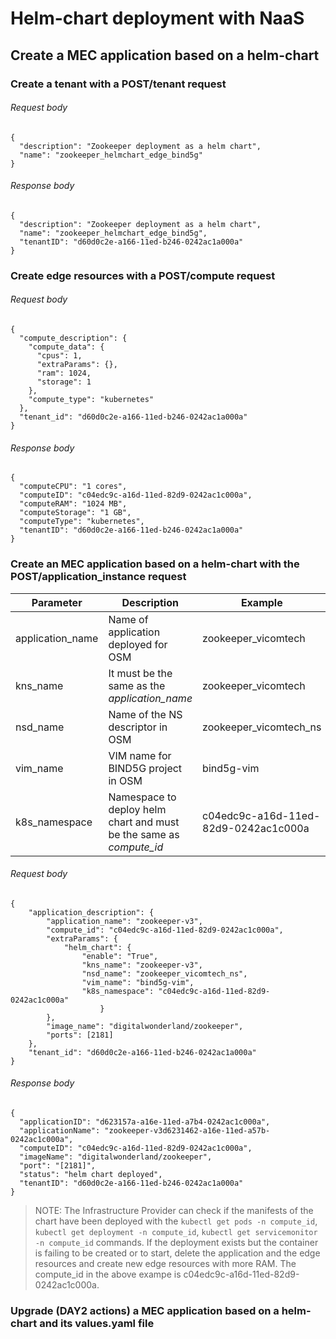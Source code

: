 # Helm-chart deployment with NaaS

## Create a MEC application based on a helm-chart

###  Create a tenant with a  POST/tenant request

###### Request body
```
{
  "description": "Zookeeper deployment as a helm chart",
  "name": "zookeeper_helmchart_edge_bind5g"
}
```

###### Response body

```
{
  "description": "Zookeeper deployment as a helm chart",
  "name": "zookeeper_helmchart_edge_bind5g",
  "tenantID": "d60d0c2e-a166-11ed-b246-0242ac1a000a"
}
```

### Create edge resources with a POST/compute request
###### Request body
```
{
  "compute_description": {
    "compute_data": {
      "cpus": 1,
      "extraParams": {},
      "ram": 1024,
      "storage": 1
    },
    "compute_type": "kubernetes"
  },
  "tenant_id": "d60d0c2e-a166-11ed-b246-0242ac1a000a"
}
```

###### Response body
```
{
  "computeCPU": "1 cores",
  "computeID": "c04edc9c-a16d-11ed-82d9-0242ac1c000a",
  "computeRAM": "1024 MB",
  "computeStorage": "1 GB",
  "computeType": "kubernetes",
  "tenantID": "d60d0c2e-a166-11ed-b246-0242ac1a000a"
}
```

### Create an MEC application based on a helm-chart with the POST/application_instance request

|Parameter | Description | Example|
|--------- |-------------|--------|
|application_name  | Name of application deployed for OSM | zookeeper_vicomtech|
|kns_name  | It must be the same as the *application_name* | zookeeper_vicomtech|
|nsd_name  | Name of the NS descriptor in OSM | zookeeper_vicomtech_ns|
|vim_name  |VIM name for BIND5G project in OSM | bind5g-vim |
|k8s_namespace  |Namespace to deploy helm chart and must be the same as *compute_id*| c04edc9c-a16d-11ed-82d9-0242ac1c000a |


###### Request body
```
{
	"application_description": {
		"application_name": "zookeeper-v3",
		"compute_id": "c04edc9c-a16d-11ed-82d9-0242ac1c000a",
		"extraParams": {
			"helm_chart": {
				"enable": "True",
				"kns_name": "zookeeper-v3",
				"nsd_name": "zookeeper_vicomtech_ns",
				"vim_name": "bind5g-vim",
				"k8s_namespace": "c04edc9c-a16d-11ed-82d9-0242ac1c000a"
					}
		},
		"image_name": "digitalwonderland/zookeeper",
		"ports": [2181]
	},
	"tenant_id": "d60d0c2e-a166-11ed-b246-0242ac1a000a"
}
```
###### Response body
```
{
  "applicationID": "d623157a-a16e-11ed-a7b4-0242ac1c000a",
  "applicationName": "zookeeper-v3d6231462-a16e-11ed-a57b-0242ac1c000a",
  "computeID": "c04edc9c-a16d-11ed-82d9-0242ac1c000a",
  "imageName": "digitalwonderland/zookeeper",
  "port": "[2181]",
  "status": "helm chart deployed",
  "tenantID": "d60d0c2e-a166-11ed-b246-0242ac1a000a"
}
```

> NOTE: The Infrastructure Provider can check if the manifests of the chart have been deployed with the `kubectl get pods -n compute_id`, `kubectl get deployment -n compute_id`, `kubectl get servicemonitor -n compute_id` commands. If the deployment exists but the container is failing to be created or to start, delete the application and the edge resources and create new edge resources with more RAM. The compute_id in the above exampe is c04edc9c-a16d-11ed-82d9-0242ac1c000a.


### Upgrade (DAY2 actions) a MEC application based on a helm-chart and its values.yaml file
